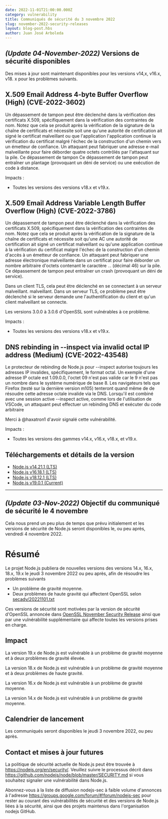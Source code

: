 ```yaml
---
date: 2022-11-01T21:00:00.000Z
category: vulnerability
title: Communiqués de sécurité du 3 novembre 2022
slug: november-2022-security-releases
layout: blog-post.hbs
author: Juan José Arboleda
---
```


## _(Update 04-November-2022)_ Versions de sécurité disponibles

Des mises à jour sont maintenant disponibles pour les versions v14,x, v16.x, v18. x
pour les problèmes suivants.

## X.509 Email Address 4-byte Buffer Overflow (High) (CVE-2022-3602)

Un dépassement de tampon peut être déclenché dans la vérification des certificats X.509,
spécifiquement dans la vérification des contraintes de nom. Notez que cela se produit
après la vérification de la signature de la chaîne de certificats et nécessite soit une
qu'une autorité de certification ait signé le certificat malveillant ou que l'application
l'application continue la vérification du certificat malgré l'échec de la construction d'un chemin
vers un émetteur de confiance. Un attaquant peut fabriquer une adresse e-mail malveillante
pour faire déborder quatre octets contrôlés par l'attaquant sur la pile. Ce dépassement de tampon
Ce dépassement de tampon peut entraîner un plantage (provoquant un déni de service) ou
une exécution de code à distance.

Impacts :

* Toutes les versions des versions v18.x et v19.x.

## X.509 Email Address Variable Length Buffer Overflow (High) (CVE-2022-3786)

Un dépassement de tampon peut être déclenché dans la vérification des certificats X.509,
spécifiquement dans la vérification des contraintes de nom. Notez que cela se produit après
la vérification de la signature de la chaîne de certificats et nécessite soit qu'une AC
une autorité de certification ait signé un certificat malveillant ou qu'une application continue à
la vérification du certificat malgré l'échec de la construction d'un chemin d'accès à un
émetteur de confiance. Un attaquant peut fabriquer une adresse électronique malveillante dans un certificat
pour faire déborder un nombre arbitraire d'octets contenant le caractère `.`.
(décimal 46) sur la pile. Ce dépassement de tampon peut entraîner un crash
(provoquant un déni de service).

Dans un client TLS, cela peut être déclenché en se connectant à un serveur malveillant.
malveillant. Dans un serveur TLS, ce problème peut être déclenché si le serveur demande une
l'authentification du client et qu'un client malveillant se connecte.

Les versions 3.0.0 à 3.0.6 d'OpenSSL sont vulnérables à ce problème.

Impacts :

* Toutes les versions des versions v18.x et v19.x.

## DNS rebinding in --inspect via invalid octal IP address (Medium) (CVE-2022-43548)

Le protecteur de rebinding de Node.js pour --inspect autorise toujours les adresses IP invalides,
spécifiquement, le format octal. Un exemple d'une adresse IP octale est 1.09.0.0,
l'octet 09 n'est pas valide car le 9 n'est pas un nombre dans le système numérique de base 8.
Les navigateurs tels que Firefox (testé sur la dernière version m105) tenteront quand même de
de résoudre cette adresse octale invalide via le DNS. Lorsqu'il est combiné avec une session active
--inspect active, comme lors de l'utilisation de VSCode, un attaquant peut effectuer un rebinding DNS
et exécuter du code arbitraire

Merci à @haxatron1 d'avoir signalé cette vulnérabilité.

Impacts :

* Toutes les versions des gammes v14.x, v16.x, v18.x, et v19.x.

## Téléchargements et détails de la version

* [Node.js v14.21.1 (LTS)](https://nodejs.org/en/blog/release/v14.21.1/)
* [Node.js v16.18.1 (LTS)](https://nodejs.org/en/blog/release/v16.18.1/)
* [Node.js v18.12.1 (LTS)](https://nodejs.org/en/blog/release/v18.12.1/)
* [Node.js v19.0.1 (Current)](https://nodejs.org/en/blog/release/v19.0.1/)

---------------

## _(Update 03-Nov-2022)_ Objectif du communiqué de sécurité le 4 novembre

Cela nous prend un peu plus de temps que prévu initialement et les versions de sécurité de Node.js
seront disponibles le, ou peu après, vendredi 4 novembre 2022.

# Résumé

Le projet Node.js publiera de nouvelles versions des versions 14.x, 16.x, 18.x, 19.x
le jeudi 3 novembre 2022 ou peu après, afin de résoudre les problèmes suivants

* Un problème de gravité moyenne.
* Deux problèmes de haute gravité qui affectent OpenSSL selon [secadv/20221101.txt](https://www.openssl.org/news/secadv/20221101.txt)

Ces versions de sécurité sont motivées par la version de sécurité d'OpenSSL annoncée dans [OpenSSL November Security Release](https://nodejs.org/en/blog/vulnerability/openssl-november-2022/) ainsi que par une vulnérabilité supplémentaire qui affecte toutes les versions prises en charge.

## Impact

La version 19.x de Node.js est vulnérable à un problème de gravité moyenne et à deux problèmes de gravité élevée.

La version 18.x de Node.js est vulnérable à un problème de gravité moyenne et à deux problèmes de haute gravité.

La version 16.x de Node.js est vulnérable à un problème de gravité moyenne.

La version 14.x de Node.js est vulnérable à un problème de gravité moyenne.

## Calendrier de lancement

Les communiqués seront disponibles le jeudi 3 novembre 2022, ou peu après.

## Contact et mises à jour futures

La politique de sécurité actuelle de Node.js peut être trouvée à https://nodejs.org/en/security/. Veuillez suivre le processus décrit dans https://github.com/nodejs/node/blob/master/SECURITY.md si vous souhaitez signaler une vulnérabilité dans Node.js.

Abonnez-vous à la liste de diffusion nodejs-sec à faible volume d'annonces à l'adresse https://groups.google.com/forum/#!forum/nodejs-sec pour rester au courant des vulnérabilités de sécurité et des versions de Node.js liées à la sécurité, ainsi que des projets maintenus dans l'organisation nodejs GitHub.

